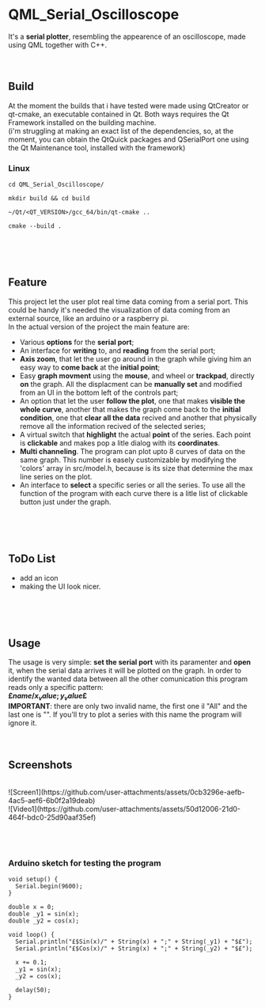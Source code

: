 # QML_Serial_Oscilloscope
It's a **serial plotter**, resembling the appearence of an oscilloscope, made using QML together with C++.
<br>
<br>
<br>
## Build
At the moment the builds that i have tested were made using QtCreator or qt-cmake, an executable contained in Qt. Both ways requires the Qt Framework installed on the building machine.<br>
(i'm struggling at making an exact list of the dependencies, so, at the moment, you can obtain the QtQuick packages and QSerialPort one using the Qt Maintenance tool, installed with the framework)
<br>
### Linux
```
cd QML_Serial_Oscilloscope/

mkdir build && cd build

~/Qt/<QT_VERSION>/gcc_64/bin/qt-cmake ..

cmake --build .
```
<br>
<br>
<br>

## Feature
This project let the user plot real time data coming from a serial port. This could be handy it's needed the visualization of data coming from an external source, like an arduino or a raspberry pi.<br>
In the actual version of the project the main feature are:

- Various **options** for the **serial port**;
- An interface for **writing** to, and **reading** from the serial port;
- **Axis zoom**, that let the user go around in the graph while giving him an easy way to **come back** at the **initial point**;
- Easy **graph movment** using the **mouse**, and wheel or **trackpad**, directly **on** the graph. All the displacment can be **manually set** and modified from an UI in the bottom left of the controls part;
- An option that let the user **follow the plot**, one that makes **visible the whole curve**, another that makes the graph come back to the **initial condition**, one that **clear all the data** recived and another that physically remove all the information recived of the selected series;
- A virtual switch that **highlight** the actual **point** of the series. Each point is **clickable** and makes pop a litle dialog with its **coordinates**.
- **Multi channeling**. The program can plot upto 8 curves of data on the same graph. This number is easely customizable by modifying the 'colors' array in src/model.h, because is its size that determine the max line series on the plot.
- An interface to **select** a specific series or all the series. To use all the function of the program with each curve there is a litle list of clickable button just under the graph.
<br>
<br>
<br>

## ToDo List
- add an icon
- making the UI look nicer.
<br>
<br>
<br>

## Usage
The usage is very simple: **set the serial port** with its paramenter and **open** it, when the serial data arrives it will be plotted on the graph.
In order to identify the wanted data between all the other comunication this program reads only a specific pattern:<br>
**£$name/x_value;y_value$£**<br>
**IMPORTANT**: there are only two invalid name, the first one il "All" and the last one is "". If you'll try to plot a series with this name the program will ignore it.
<br>
<br>
<br>

## Screenshots
<br>
![Screen1](https://github.com/user-attachments/assets/0cb3296e-aefb-4ac5-aef6-6b0f2a19deab)
<br>
![Video1](https://github.com/user-attachments/assets/50d12006-21d0-464f-bdc0-25d90aaf35ef)
<br>
<br>
<br>
<br>

### Arduino sketch for testing the program
```
void setup() {
  Serial.begin(9600);
}

double x = 0;
double _y1 = sin(x);
double _y2 = cos(x);

void loop() {
  Serial.println("£$Sin(x)/" + String(x) + ";" + String(_y1) + "$£");
  Serial.println("£$Cos(x)/" + String(x) + ";" + String(_y2) + "$£");

  x += 0.1;
  _y1 = sin(x);
  _y2 = cos(x);

  delay(50);
}


```
